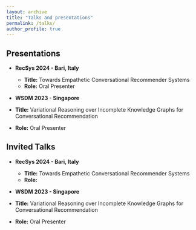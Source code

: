 ```yaml
---
layout: archive
title: "Talks and presentations"
permalink: /talks/
author_profile: true
---
```

## Presentations
- **RecSys 2024 - Bari, Italy** 
  - **Title:** Towards Empathetic Conversational Recommender Systems  
  - **Role:** Oral Presenter  

- **WSDM 2023 - Singapore** 
- **Title:** Variational Reasoning over Incomplete Knowledge Graphs for Conversational Recommendation  
- **Role:** Oral Presenter 

## Invited Talks

- **RecSys 2024 - Bari, Italy** 
  - **Title:** Towards Empathetic Conversational Recommender Systems  
  - **Role:** 

- **WSDM 2023 - Singapore** 
- **Title:** Variational Reasoning over Incomplete Knowledge Graphs for Conversational Recommendation  
- **Role:** Oral Presenter 
